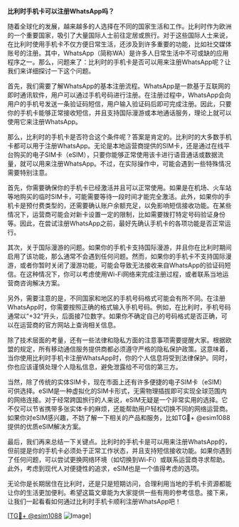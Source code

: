 **比利时手机卡可以注册WhatsApp吗？**

随着全球化的发展，越来越多的人选择在不同的国家生活和工作。比利时作为欧洲的一个重要国家，吸引了大量国际人士前往定居或旅行。对于这些国际人士来说，在比利时使用手机卡不仅方便日常生活，还涉及到许多重要的功能，比如社交媒体账号的注册。其中，WhatsApp（简称WA）是许多人日常生活中不可或缺的应用程序之一。那么，问题来了：比利时的手机卡是否可以用来注册WhatsApp呢？让我们来详细探讨一下这个问题。

首先，我们需要了解WhatsApp的基本注册流程。WhatsApp是一款基于互联网的即时通讯软件，用户可以通过手机号码进行注册。在注册过程中，WhatsApp会向用户的手机号发送一条验证码短信，用户输入验证码后即可完成注册。因此，只要你的手机卡能够正常接收短信，并且支持国际漫游或本地通话服务，理论上就可以使用它来注册WhatsApp。

那么，比利时的手机卡是否符合这个条件呢？答案是肯定的。比利时的大多数手机卡都可以用于注册WhatsApp。无论是本地运营商提供的SIM卡，还是通过在线平台购买的电子SIM卡（eSIM），只要你能够正常使用该卡进行语音通话或数据流量，就可以用来注册WhatsApp。不过，在实际操作中，可能会遇到一些特殊情况需要特别注意。

首先，你需要确保你的手机卡已经激活并且可以正常使用。如果是在机场、火车站等地购买的临时SIM卡，可能需要等待一段时间才能完全激活。此外，如果你的手机卡是预付费类型的，还需要确认账户余额充足，以免影响短信接收功能。在某些情况下，运营商可能会对新卡设置一定的限制，比如需要拨打特定号码验证身份等。因此，在尝试注册WhatsApp之前，最好先确认手机卡的各项功能是否正常运行。

其次，关于国际漫游的问题。如果你的手机卡支持国际漫游，并且你在比利时期间启用了该功能，那么通常不会遇到任何问题。然而，如果你的手机卡不支持国际漫游，或者你暂时关闭了漫游功能，可能会导致无法接收来自WhatsApp的验证码短信。在这种情况下，你可以考虑使用Wi-Fi网络来完成注册过程，或者联系当地运营商咨询解决方案。

另外，需要注意的是，不同国家和地区的手机号码格式可能会有所不同。在注册WhatsApp时，你需要按照正确的格式输入手机号码。例如，在比利时，手机号码通常以“+32”开头，后面接7位数字。如果你不确定自己的号码格式是否正确，可以在运营商的官方网站上查询相关信息。

除了技术层面的考量，还有一些法律和隐私方面的注意事项需要提醒大家。根据欧盟的规定，所有移动通信服务提供商都必须遵守严格的隐私保护政策。这意味着，当你使用比利时手机卡注册WhatsApp时，你的个人信息将受到法律保护。同时，你也应该谨慎处理个人隐私信息，避免泄露给不可信的第三方。

当然，除了传统的实体SIM卡，现在市面上还有许多便捷的电子SIM卡（eSIM）可供选择。eSIM是一种虚拟化的SIM卡形式，无需物理插拔即可实现全球范围内的网络连接。对于经常跨国旅行的人来说，eSIM无疑是一个非常实用的选择。它不仅可以节省携带多张实体卡的麻烦，还能帮助用户轻松切换不同的网络运营商。如果你对eSIM感兴趣，不妨了解一下相关的产品和服务，比如TG💪+ @esim1088提供的优质eSIM解决方案。

最后，我们再来总结一下关键点。比利时的手机卡是可以用来注册WhatsApp的，但前提是你的手机卡必须处于正常工作状态，并且支持短信接收功能。如果你遇到了任何问题，可以尝试更换网络环境（如切换到Wi-Fi）或联系运营商寻求帮助。此外，考虑到现代人对便捷性的追求，eSIM也是一个值得考虑的选项。

无论你是长期居住在比利时，还是只是短期访问，合理利用当地的手机卡资源都能让你的生活更加便利。希望这篇文章能为大家提供一些有用的参考信息。接下来，让我们一起看看如何通过比利时手机卡顺利注册WhatsApp吧！

[[TG💪+ @esim1088](https://t.me/s/esim1088) ![Image](https://i.postimg.cc/4NQfJmqS/Snipaste-2025-05-13-00-14-12.png)]